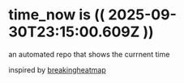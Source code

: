 # time_now is (( 2025-09-30T23:15:00.609Z ))

an automated repo that shows the currnent time

inspired by [breakingheatmap](https://github.com/breakingheatmap/breakingheatmap)